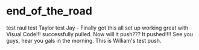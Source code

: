 # end_of_the_road
test raul
test Taylor
test Jay - Finally got this all set up working great with Visual Code!!!
successfully pulled. Now will it push???
It pushed!!!! See you guys, hear you gals in the morning.
This is William's test push.